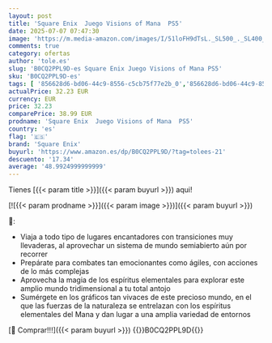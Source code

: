 ```yaml
---
layout: post
title: 'Square Enix  Juego Visions of Mana  PS5'
date: 2025-07-07 07:47:30
image: 'https://m.media-amazon.com/images/I/51loFH9dTsL._SL500_._SL400_.jpg'
comments: true
category: ofertas
author: 'tole.es'
slug: 'B0CQ2PPL9D-es Square Enix Juego Visions of Mana PS5'
sku: 'B0CQ2PPL9D-es'
tags: [ '856628d6-bd06-44c9-8556-c5cb75f77e2b_0','856628d6-bd06-44c9-8556-c5cb75f77e2b_2201','856628d6-bd06-44c9-8556-c5cb75f77e2b_3601','Arborist Merchandising Root','Hardware y juegos para PlayStation 5','Juegos para PlayStation 5','Preventa de Videojuegos','Self Service','Special Features Stores','Videojuegos','Videojuegos más esperados','ps5','square enix','🇪🇸', ]
actualPrice: 32.23 EUR
currency: EUR
price: 32.23
comparePrice: 38.99 EUR
prodname: 'Square Enix  Juego Visions of Mana  PS5'
country: 'es'
flag: '🇪🇸'
brand: 'Square Enix'
buyurl: 'https://www.amazon.es/dp/B0CQ2PPL9D/?tag=tolees-21'
descuento: '17.34'
average: '48.9924999999999'
---
```


Tienes [{{< param title >}}]({{< param buyurl >}}) aqui!

[![{{< param prodname >}}]({{< param image >}})]({{< param buyurl >}})

🔎:

- Viaja a todo tipo de lugares encantadores con transiciones muy llevaderas, al aprovechar un sistema de mundo semiabierto aún por recorrer
- Prepárate para combates tan emocionantes como ágiles, con acciones de lo más complejas
- Aprovecha la magia de los espíritus elementales para explorar este amplio mundo tridimensional a tu total antojo
- Sumérgete en los gráficos tan vivaces de este precioso mundo, en el que las fuerzas de la naturaleza se entrelazan con los espíritus elementales del Mana y dan lugar a una amplia variedad de entornos

[🛒 Comprar!!!]({{< param buyurl >}})
{{<world>}}B0CQ2PPL9D{{</world>}}
